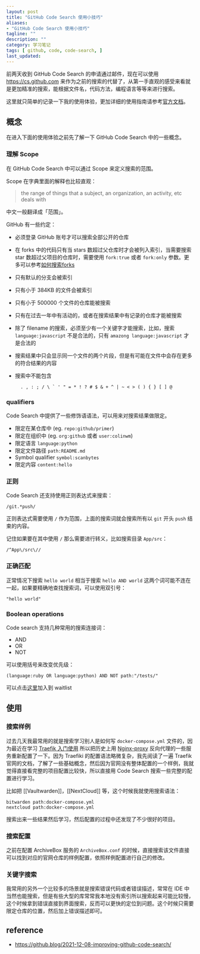 ```yaml
---
layout: post
title: "GitHub Code Search 使用小技巧"
aliases: 
- "GitHub Code Search 使用小技巧"
tagline: ""
description: ""
category: 学习笔记
tags: [ github, code, code-search, ]
last_updated:
---
```


前两天收到 GitHub Code Search 的申请通过邮件，现在可以使用 <https://cs.github.com> 来作为之前的搜索的代替了，从第一手直观的感受来看就是更加精准的搜索，能根据文件名，代码方法，编程语言等等来进行搜索。

这里就只简单的记录一下我的使用体验，更加详细的使用指南请参考[官方文档](https://cs.github.com/about/syntax)。

## 概念
在进入下面的使用体验之前先了解一下 GitHub Code Search 中的一些概念。

### 理解 Scope
在 GitHub Code Search 中可以通过 Scope 来定义搜索的范围。

Scope 在字典里面的解释也比较直观：

> the range of things that a subject, an organization, an activity, etc deals with

中文一般翻译成「范围」。

GitHub 有一些约定：

- 必须登录 GitHub 账号才可以搜索全部公开的仓库
- 在 forks 中的代码只有当 stars 数超过父仓库时才会被列入索引，当需要搜索 star 数超过父项目的仓库时，需要使用 `fork:true` 或者 `fork:only` 参数。更多可以参考[如何搜索forks](https://docs.github.com/en/search-github/searching-on-github/searching-in-forks)
- 只有默认的分支会被索引
- 只有小于 384KB 的文件会被索引
- 只有小于 500000 个文件的仓库能被搜索
- 只有在过去一年中有活动的，或者在搜索结果中有记录的仓库才能被搜索
- 除了 filename 的搜索，必须至少有一个关键字才能搜索，比如，搜索 `language:javascript`  不是合法的，只有 `amazong language:javascript` 才是合法的
- 搜索结果中只会显示同一个文件的两个片段，但是有可能在文件中会存在更多的符合结果的内容
- 搜索中不能包含

        . , : ; / \ ` ' " = * ! ? # $ & + ^ | ~ < > ( ) { } [ ] @

### qualifiers
Code Search 中提供了一些修饰语语法，可以用来对搜索结果做限定。

- 限定在某仓库中 (eg. `repo:github/primer`)
- 限定在组织中 (eg. `org:github` 或者 `user:colinwm`)
- 限定语言 `language:python`
- 限定文件路径 `path:README.md`
- Symbol qualifier `symbol:scanbytes`
- 限定内容 `content:hello`

### 正则
Code Search 还支持使用正则表达式来搜索：

    /git.*push/

正则表达式需要使用 `/` 作为范围，上面的搜索词就会搜索所有以 `git` 开头 `push` 结束的内容。

记住如果要在其中使用 `/` 那么需要进行转义，比如搜索目录 `App/src`：

    /^App\/src\//


### 正确匹配
正常情况下搜索 `hello world` 相当于搜索 `hello AND world` 这两个词可能不连在一起，如果要精确地查找搜索词，可以使用双引号：

    "hello world"

### Boolean operations
Code search 支持几种常用的搜索连接词：

- AND
- OR
- NOT

可以使用括号来改变优先级：

    (language:ruby OR language:python) AND NOT path:"/tests/"

可以点击[这里](https://cs.github.com/about)加入到 waitlist

## 使用

### 搜索样例
过去几天我最常用的就是搜索学习别人是如何写 `docker-compose.yml` 文件的，因为最近在学习 [Traefik 入门使用](/post/2021/09/traefik-introduction.html) 所以把历史上用 [Nginx-proxy](/post/2017/02/docker-nginx-host-multiple-websites.html) 反向代理的一些服务重新配置了一下。因为 Traefiki 的配置语法略微复杂，我先阅读了一遍 Traefik 官网的文档，了解了一些基础概念，然后因为官网没有整体配置的一个样例，我就觉得直接看完整的项目配置比较快，所以直接用 Code Search 搜索一些完整的配置进行学习。

比如把 [[Vaultwarden]]，[[NextCloud]] 等，这个时候我就使用搜索语法：

    bitwarden path:docker-compose.yml
    nextcloud path:docker-compose.yml

搜索出来一些结果然后学习，然后配置的过程中还发现了不少很好的项目。

### 搜索配置
之前在配置 ArchiveBox 服务的 `ArchiveBox.conf` 的时候，直接搜索该文件直接可以找到对应的官网仓库的样例配置，依照样例配置进行自己的修改。

### 关键字搜索
我常用的另外一个比较多的场景就是搜索错误代码或者错误描述，常常在 IDE 中当然也能搜索，但是有些大型的库常常我本地没有索引所以搜索起来可能比较慢，这个时候拿到错误直接到界面搜索，反而可以更快的定位到问题。这个时候只需要限定仓库的位置，然后加上错误描述即可。

## reference

- <https://github.blog/2021-12-08-improving-github-code-search/>